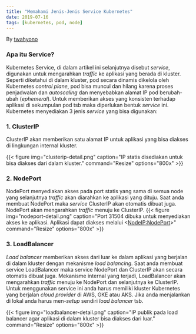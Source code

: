 ```yaml
---
title: "Memahami Jenis-Jenis Service Kubernetes"
date: 2019-07-16
tags: [kubernetes, pod, node]
---
```


By [twahyono](mailto:twahyono@qnp.co.id)

### Apa itu Service?
Kubernetes Service, di dalam artikel ini selanjutnya disebut _service_, digunakan untuk mengarahkan _traffic_ ke aplikasi yang berada di kluster. Seperti diketahui di dalam kluster, pod secara dinamis dikelola oleh Kubernetes _control plane_, pod bisa muncul dan hilang karena proses penjadwalan dan _autoscaling_ dan menyebabkan alamat IP pod berubah-ubah (_ephemeral_). Untuk memberikan akses yang konsisten terhadap aplikasi di sekumpulan pod tsb maka diperlukan bentuk _service_ ini. Kubernetes menyediakan 3 jenis _service_ yang bisa digunakan:

### 1. ClusterIP
ClusterIP akan memberikan satu alamat IP untuk aplikasi yang bisa diakses di lingkungan internal kluster.

{{< figure
img="clusterip-detail.png"
caption="IP statis disediakan untuk bisa diakses dari dalam kluster."
command="Resize"
options="800x" >}}

### 2. NodePort
NodePort menyediakan akses pada port statis yang sama di semua node yang selanjutnya _traffic_ akan diarahkan ke aplikasi yang dituju. Saat anda membuat NodePort maka _service_ ClusterIP akan otomatis dibuat juga. NodePort akan mengarahkan _traffic_ menuju ke ClusterIP.
{{< figure
img="nodeport-detail.png"
caption="Port 31504 dibuka untuk menyediakan akses ke aplikasi. Aplikasi dapat diakses melalui <<NodeIP:NodePort>>"
command="Resize"
options="800x" >}}

### 3. LoadBalancer
_Load balancer_ memberikan akses dari luar ke dalam aplikasi yang berjalan di dalam kluster dengan mekanisme _load balancing_. Saat anda membuat service LoadBalancer maka service NodePort dan ClusterIP akan secara otomatis dibuat juga. Mekanisme internal yang terjadi, LoadBalancer akan mengarahkan _traffic_ menuju ke NodePort dan selanjutnya ke ClusterIP. Untuk menggunakan service ini anda harus memiliki kluster Kubernetes yang berjalan _cloud provider_ di AWS, GKE atau AKS. Jika anda menjalankan di lokal anda harus men-_setup_ sendiri _load balancer_ tsb.

{{< figure
img="loadbalancer-detail.png"
caption="IP publik pada load balancer agar aplikasi di dalam kluster bisa diakses dari luar."
command="Resize"
options="800x" >}}